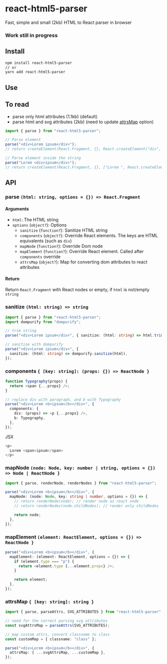 # react-html5-parser

Fast, simple and small (2kb) HTML to React parser in browser

### Work still in progress

## Install

```sh
npm install react-html5-parser
// or
yarn add react-html5-parser
```

## Use

## To read

- parse only html attributes (1.1kb) (default)
- parse html and svg attributes (2kb) (need to update [attrsMap](#attrsMap) option)

```ts
import { parse } from "react-html5-parser";

// Parse element
parse("<div>Lorem ipsum</div>");
// return createElement(React.Fragment, {}, React.createElement("div", {}, "Lorem ipsum"))

// Parse element inside the string
parse("Lorem <div>ipsum</div>");
// return createElement(React.Fragment, {}, ["Lorem ", React.createElement("div", {}, "ipsum")])
```

## API

### parse `(html: string, options = {}) => React.Fragment`

#### Arguments

- `html`: The HTML string
- `options` (`object?`): Options
  - `sanitize` (`function?`): Sanitize HTML string
  - `components` (`object?`): Override React elements. The keys are HTML equivalents (such as `div`)
  - `mapNode` (`function?`): Override Dom node
  - `mapElement` (`function?`): Override React element. Сalled after `components` override
  - `attrsMap` (`object?`): Map for converting dom attributes to react attributes

#### Return

Return `React.Fragment` with React nodes or empty, if `html` is not/empty `string`

### sanitize `(html: string) => string`

```ts
import { parse } from "react-html5-parser";
import dompurify from "dompurify";

// trim string
parse("<div>Lorem ipsum</div>", { sanitize: (html: string) => html.trim() });

// sanitize with dompurify
parse("<div>Lorem ipsum</div>", {
  sanitize: (html: string) => dompurify.sanitize(html),
});
```

### components `{ [key: string]: (props: {}) => ReactNode }`

```ts
function Typography(props) {
  return <span {...props} />;
}

// replace div with paragraph, and b with Typography
parse("<div>Lorem <b>ipsum</b></div>", {
  components: {
    div: (props) => <p {...props} />,
    b: Typography,
  },
});
```

JSX

```js
<p>
  Lorem <span>ipsum</span>
</p>
```

### mapNode `(node: Node, key: number | string, options = {}) => Node | ReactNode }`

```ts
import { parse, renderNode, renderNodes } from "react-html5-parser";

parse("<div>Lorem <b>ipsum</b></div>", {
  mapNode: (node: Node, key: string | number, options = {}) => {
    // return renderNode(node); // render node as react node
    // return renderNodes(node.childNodes); // render only childNodes

    return node;
  },
});
```

### mapElement `(element: ReactElement, options = {}) => ReactNode }`

```ts
parse("<div>Lorem <b>ipsum</b></div>", {
  mapElement: (element: ReactElement, options = {}) => {
    if (element.type === "p") {
      return <element.type {...element.props} />;
    }

    return element;
  },
});
```

### attrsMap `{ [key: string]: string }`

```ts
import { parse, parseAttrs, SVG_ATTRIBUTES } from "react-html5-parser";

// need for the correct parsing svg attributes
const svgAttrsMap = parseAttrs(SVG_ATTRIBUTES);

// map custom attrs, convert classname to class
const customMap = { classname: "class" };

parse("<div>Lorem <b>ipsum</b></div>", {
  attrsMap: { ...svgAttrsMap, ...customMap },
});
```
